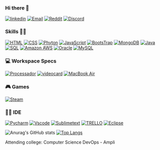 ### Hi there 👋
[![linkedin](https://img.shields.io/badge/LinkedIn-0077B5?style=for-the-badge&logo=linkedin&logoColor=white)](https://www.linkedin.com/in/dhiogenes-lucas-118370210/)
[![Email](https://img.shields.io/badge/Gmail-D14836?style=for-the-badge&logo=gmail&logoColor=white)](https://mail.google.com/mail/u/0/#inbox)
[![Reddit](https://img.shields.io/badge/Reddit-FF4500?style=for-the-badge&logo=reddit&logoColor=white)](https://www.reddit.com/user/616lukas666)
[![Discord](https://img.shields.io/badge/Discord-7289DA?style=for-the-badge&logo=discord&logoColor=white)](https://discord.gg/ZeSqeJe6)

### Skills 🤹🏽
[![HTML](https://img.shields.io/badge/HTML5-E34F26?style=for-the-badge&logo=html5&logoColor=white)]()
[![CSS](https://img.shields.io/badge/CSS-239120?&style=for-the-badge&logo=css3&logoColor=white)]()
[![Phyton](https://img.shields.io/badge/Python-3776AB?style=for-the-badge&logo=python&logoColor=white)]()
[![JavaScript](https://img.shields.io/badge/JavaScript-F7DF1E?style=for-the-badge&logo=javascript&logoColor=black)]()
[![BootsTrap](https://img.shields.io/badge/Bootstrap-563D7C?style=for-the-badge&logo=bootstrap&logoColor=white)]()
[![MongoDB](https://img.shields.io/badge/MongoDB-4EA94B?style=for-the-badge&logo=mongodb&logoColor=white)]()
[![Java](https://img.shields.io/badge/Java-ED8B00?style=for-the-badge&logo=openjdk&logoColor=white)]()
[![SQL](https://img.shields.io/badge/SQLite-07405E?style=for-the-badge&logo=sqlite&logoColor=white)]()
[![Amazon AWS](https://img.shields.io/badge/Amazon_AWS-FF9900?style=for-the-badge&logo=amazonaws&logoColor=white)]()
[![Oracle](https://img.shields.io/badge/Oracle-F80000?style=for-the-badge&logo=oracle&logoColor=black)]()
[![MySQL](https://img.shields.io/badge/MySQL-005C84?style=for-the-badge&logo=mysql&logoColor=white)]()

### 💻 Workspace Specs

[![Processador](https://img.shields.io/badge/AMD-Ryzen_3_3200G-ED1C24?style=for-the-badge&logo=amd&logoColor=white)]()
[![videocard](https://img.shields.io/badge/NVIDIA-GTX1660TI-76B900?style=for-the-badge&logo=nvidia&logoColor=white)]()
[![MacBook Air](https://img.shields.io/badge/Apple-MacBook_Air_2017-999999?style=for-the-badge&logo=apple&logoColor=white)]()

### 🎮 Games

[![Steam](https://img.shields.io/badge/Steam-000000?style=for-the-badge&logo=steam&logoColor=white)](https://steamcommunity.com/profiles/76561198883965489/)

### 👩‍💻 IDE

[![Pycharm](https://img.shields.io/badge/PyCharm-000000.svg?&style=for-the-badge&logo=PyCharm&logoColor=white)]()
[![Vscode](https://img.shields.io/badge/Visual_Studio-5C2D91?style=for-the-badge&logo=visual%20studio&logoColor=white)]()
[![Sublimetext](https://img.shields.io/badge/sublime_text-%23575757.svg?&style=for-the-badge&logo=sublime-text&logoColor=important)]()
[![TRELLO](https://img.shields.io/badge/Trello-0052CC?style=for-the-badge&logo=trello&logoColor=white)]()
[![Eclipse](https://img.shields.io/badge/Eclipse-2C2255?style=for-the-badge&logo=eclipse&logoColor=white)]()

![Anurag's GitHub stats](https://github-readme-stats.vercel.app/api?username=Dhiogenes616&show_icons=true&theme=dracula)
[![Top Langs](https://github-readme-stats.vercel.app/api/top-langs/?username=Dhiogenes616&hide_progress=true)](https://github.com/anuraghazra/github-readme-stats)

Attending college: Computer Science DevOps - Ampli
